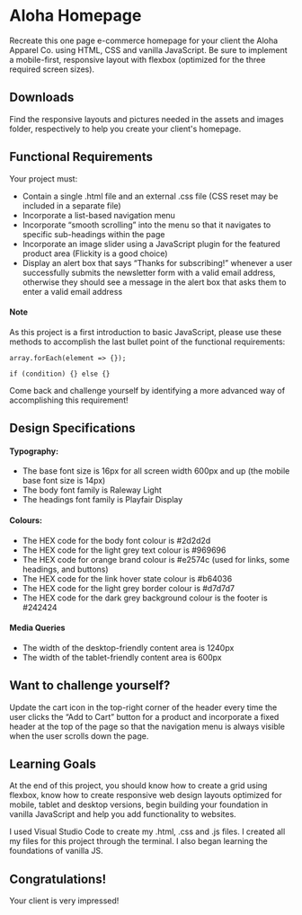 # Aloha Homepage
Recreate this one page e-commerce homepage for your client the Aloha Apparel Co. using HTML, CSS and vanilla JavaScript. Be sure to implement a mobile-first, responsive layout with flexbox (optimized for the three required screen sizes).

## Downloads
Find the responsive layouts and pictures needed in the assets and images folder, respectively to help you create your client's homepage.

## Functional Requirements
Your project must:

* Contain a single .html file and an external .css file (CSS reset may be included in a separate file)
* Incorporate a list-based navigation menu
* Incorporate “smooth scrolling” into the menu so that it navigates to specific sub-headings within the page
* Incorporate an image slider using a JavaScript plugin for the featured product area (Flickity is a good choice)
* Display an alert box that says “Thanks for subscribing!” whenever a user successfully submits the newsletter form with a valid email address, otherwise they should see a message in the alert box that asks them to enter a valid email address

#### Note
As this project is a first introduction to basic JavaScript, please use these methods to accomplish the last bullet point of the functional requirements:

```array.forEach(element => {});```

```if (condition) {} else {}```

Come back and challenge yourself by identifying a more advanced way of accomplishing this requirement!


## Design Specifications

#### Typography:

* The base font size is 16px for all screen width 600px and up (the mobile base font size is 14px)
* The body font family is Raleway Light
* The headings font family is Playfair Display

#### Colours:

* The HEX code for the body font colour is #2d2d2d
* The HEX code for the light grey text colour is #969696
* The HEX code for orange brand colour is #e2574c (used for links, some headings, and buttons)
* The HEX code for the link hover state colour is #b64036
* The HEX code for the light grey border colour is #d7d7d7
* The HEX code for the dark grey background colour is the footer is #242424

#### Media Queries

* The width of the desktop-friendly content area is 1240px
* The width of the tablet-friendly content area is 600px

## Want to challenge yourself?
Update the cart icon in the top-right corner of the header every time the user clicks the “Add to Cart” button for a product and incorporate a fixed header at the top of the page so that the navigation menu is always visible when the user scrolls down the page.

## Learning Goals
At the end of this project, you should know how to create a grid using flexbox, know how to create responsive web design layouts optimized for mobile, tablet and desktop versions, begin building your foundation in vanilla JavaScript and help you add functionality to websites.

I used Visual Studio Code to create my .html, .css and .js files. I created all my files for this project through the terminal. I also began learning the foundations of vanilla JS.

## Congratulations! 
Your client is very impressed!